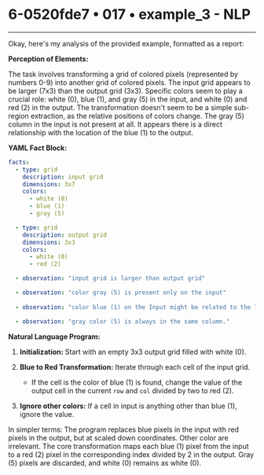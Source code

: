 # 6-0520fde7 • 017 • example_3 - NLP

---
Okay, here's my analysis of the provided example, formatted as a report:

**Perception of Elements:**

The task involves transforming a grid of colored pixels (represented by numbers 0-9) into another grid of colored pixels. The input grid appears to be larger (7x3) than the output grid (3x3). Specific colors seem to play a crucial role: white (0), blue (1), and gray (5) in the input, and white (0) and red (2) in the output. The transformation doesn't seem to be a simple sub-region extraction, as the relative positions of colors change. The gray (5) column in the input is not present at all. It appears there is a direct relationship with the location of the blue (1) to the output.

**YAML Fact Block:**



```yaml
facts:
  - type: grid
    description: input grid
    dimensions: 3x7
    colors:
      - white (0)
      - blue (1)
      - gray (5)

  - type: grid
    description: output grid
    dimensions: 3x3
    colors:
      - white (0)
      - red (2)

  - observation: "input grid is larger than output grid"

  - observation: "color gray (5) is present only on the input"
  
  - observation: "color blue (1) on the Input might be related to the location of red (2) in the output"

  - observation: "gray color (5) is always in the same column."
```



**Natural Language Program:**

1.  **Initialization:** Start with an empty 3x3 output grid filled with white (0).

2.  **Blue to Red Transformation:** Iterate through each cell of the input grid.
    *   If the cell is the color of blue (1) is found,
        change the value of the output cell in the current `row` and `col` divided by two to red (2).

3.  **Ignore other colors:** If a cell in input is anything other than blue (1),
    ignore the value.

In simpler terms: The program replaces blue pixels in the input with red pixels in the output, but at scaled down coordinates. Other color are irrelevant. The core transformation maps each blue (1) pixel from the input to a red (2) pixel in the corresponding index divided by 2 in the output. Gray (5) pixels are discarded, and white (0) remains as white (0).

